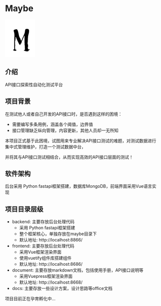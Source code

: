 # Maybe

![Maybe](/document/public/logo.png)

## 介绍
API接口探索性自动化测试平台

## 项目背景

在测试他人或者自己开发的API接口时，是否遇到这样的困境：
* 需要编写多条用例，涵盖各个阈值，边界值
* 接口管理缺乏纵向管理，内容更新，其他人员却一无所知

本项目正式基于此困境，试图用来专业解决API接口测试的难题，对测试数据进行集中式管理维护，打造一个测试数据中台，

并将其与API接口测试相结合，从而实现高效的API接口层面的测试！

## 软件架构

后台采用 Python fastapi框架搭建，数据库MongoDB，前端界面采用Vue语言实现

## 项目目录层级

* backend: 主要存放后台处理代码
    * 采用 Python fastapi框架搭建
    * 整个框架核心，单独存放在maybe目录下
    * 默认地址: http://localhost:8866/
* frontend: 主要存放后台处理代码
    * 采用Vue框架渲染界面
    * 使用vuetify组件库搭建组件
    * 默认地址: http://localhost:8686/
* document: 主要存放markdown文档，包括使用手册，API接口说明等
    * 采用Vuepress框架渲染界面
    * 默认地址: http://localhost:8668/
* docs: 主要存放一些设计方案，设计思路等office文档

项目目前正在孕育孵化中...
